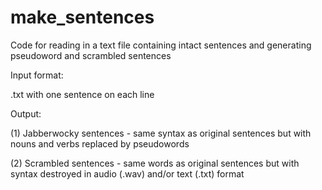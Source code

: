 # make_sentences

Code for reading in a text file containing intact sentences and generating pseudoword and scrambled sentences 

Input format:

.txt with one sentence on each line

Output:

(1) Jabberwocky sentences - same syntax as original sentences but with nouns and verbs replaced by pseudowords

(2) Scrambled sentences - same words as original sentences but with syntax destroyed
in audio (.wav) and/or text (.txt) format
